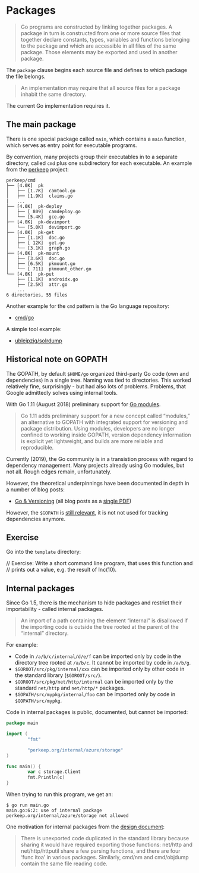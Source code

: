 # Packages

> Go programs are constructed by linking together packages. A package in turn is
> constructed from one or more source files that together declare constants,
> types, variables and functions belonging to the package and which are
> accessible in all files of the same package. Those elements may be exported
> and used in another package.

The `package` clause begins each source file and defines to which package the
file belongs.

> An implementation may require that all source files for a package inhabit the
> same directory.

The current Go implementation requires it.

## The main package

There is one special package called `main`,  which contains a `main` function,
which serves as entry point for executable programs.

By convention, many projects group their executables in to a separate directory,
called `cmd` plus one subdirectory for each executable. An example from the
[perkeep](https://github.com/perkeep/perkeep/tree/master/cmd) project:

```
perkeep/cmd
├── [4.0K]  pk
│   ├── [1.7K]  camtool.go
│   ├── [1.9K]  claims.go
|   ...
├── [4.0K]  pk-deploy
│   ├── [ 809]  camdeploy.go
│   └── [5.4K]  gce.go
├── [4.0K]  pk-devimport
│   └── [5.0K]  devimport.go
├── [4.0K]  pk-get
│   ├── [1.1K]  doc.go
│   ├── [ 12K]  get.go
│   └── [3.1K]  graph.go
├── [4.0K]  pk-mount
│   ├── [3.6K]  doc.go
│   ├── [6.5K]  pkmount.go
│   └── [ 711]  pkmount_other.go
└── [4.0K]  pk-put
    ├── [1.1K]  androidx.go
    ├── [2.5K]  attr.go
    ...
6 directories, 55 files

```

Another example for the `cmd` pattern is the Go language repository:

* [cmd/go](https://github.com/golang/go/tree/master/src/cmd/go)

A simple tool example:

* [ubleipzig/solrdump](https://github.com/ubleipzig/solrdump)

## Historical note on GOPATH

The GOPATH, by default `$HOME/go` organized third-party Go code (own and
dependencies) in a single tree. Naming was tied to directories. This worked
relatively fine, surprisingly - but had also lots of problems. Problems, that
Google admittedly solves using internal tools.

With Go 1.11 (August 2018) preliminary support for [Go modules](https://golang.org/cmd/go/#hdr-Modules__module_versions__and_more).

> Go 1.11 adds preliminary support for a new concept called “modules,” an
> alternative to GOPATH with integrated support for versioning and package
> distribution. Using modules, developers are no longer confined to working
> inside GOPATH, version dependency information is explicit yet lightweight, and
> builds are more reliable and reproducible.

Currently (2019), the Go community is in a transistion process with regard to
dependency management. Many projects already using Go modules, but not all.
Rough edges remain, unfortunately.

However, the theoretical underpinnings have been documented in depth in a number
of blog posts:

* [Go & Versioning](https://research.swtch.com/vgo) (all blog posts as a [single
  PDF](https://github.com/golang-leipzig/gomodintro/blob/master/vgo-all.pdf))

However, the `$GOPATH` is [still relevant](https://github.com/golang/go/wiki/GOPATH), it is not not used for tracking dependencies anymore.

## Exercise

Go into the `template` directory:

// Exercise: Write a short command line program, that uses this function and
// prints out a value, e.g. the result of Inc(10).


## Internal packages

Since Go 1.5, there is the mechanism to hide packages and restrict their importability - called internal packages.

> An import of a path containing the element “internal” is disallowed if the
> importing code is outside the tree rooted at the parent of the “internal”
> directory.

For example:

* Code in `/a/b/c/internal/d/e/f` can be imported only by code in the directory
  tree rooted at `/a/b/c`. It cannot be imported by code in `/a/b/g`.
* `$GOROOT/src/pkg/internal/xxx` can be imported only by other code in the
  standard library (`$GOROOT/src/`).
* `$GOROOT/src/pkg/net/http/internal` can be imported only by the standard
  `net/http` and `net/http/*` packages.
* `$GOPATH/src/mypkg/internal/foo` can be imported only by code in
  `$GOPATH/src/mypkg`.

Code in internal packages is public, documented, but cannot be imported:

```go
package main

import (
        "fmt"

        "perkeep.org/internal/azure/storage"
)

func main() {
        var c storage.Client
        fmt.Println(c)
}
```

When trying to run this program, we get an:

```
$ go run main.go
main.go:6:2: use of internal package perkeep.org/internal/azure/storage not allowed
```

One motivation for internal packages from the [design document](https://docs.google.com/document/d/1e8kOo3r51b2BWtTs_1uADIA5djfXhPT36s6eHVRIvaU):

> There is unexported code duplicated in the standard library because sharing it
> would have required exporting those functions: net/http and net/http/httputil
> share a few parsing functions, and there are four ‘func itoa’ in various
> packages. Similarly, cmd/nm and cmd/objdump contain the same file reading
> code.
